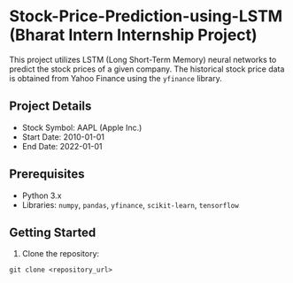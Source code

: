 # Stock-Price-Prediction-using-LSTM (Bharat Intern Internship Project)

This project utilizes LSTM (Long Short-Term Memory) neural networks to predict the stock prices of a given company. The historical stock price data is obtained from Yahoo Finance using the `yfinance` library.

## Project Details

- Stock Symbol: AAPL (Apple Inc.)
- Start Date: 2010-01-01
- End Date: 2022-01-01

## Prerequisites

- Python 3.x
- Libraries: `numpy`, `pandas`, `yfinance`, `scikit-learn`, `tensorflow`

## Getting Started

1. Clone the repository:

```shell
git clone <repository_url>
